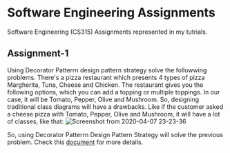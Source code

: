 # Software Engineering Assignments
Software Engineering (CS315) Assignments represented in my tutrials.
## Assignment-1
Using Decorator Patterrn design pattern strategy solve the followwing problems. There's a pizza restaurant which presents 4 types of pizza Margherita, Tuna, Cheese and Chicken. The restaurant gives you the following options, which you can add a topping or multiple toppings. In our case, it will be Tomato, Pepper, Olive and Mushroom. So, designing traditional class diagrams will have a drawbacks. Like if the customer asked a cheese pizza with Tomato, Pepper, Olive and Mushroom, it will have a lot of classes, like that:
![Screenshot from 2020-04-07 23-23-36](https://user-images.githubusercontent.com/63167915/78722087-11f35080-7929-11ea-8c0e-5e5a65018d00.png)

So, using Decorator Patterrn Design Pattern Strategy will solve the previous problem. Check this [document](https://github.com/AmirHaytham/Software-Engineering-Assignments/blob/master/Assignment-1/Decorator%20Design%20Pattern.pdf) for more details.
